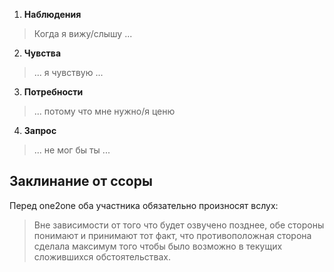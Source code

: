 
1. **Наблюдения** 
>Когда я вижу/слышу ...

2. **Чувства**
>... я чувствую ...

3. **Потребности**
>... потому что мне нужно/я ценю

4. **Запрос**
> ... не мог бы ты ...



## Заклинание от ссоры

Перед one2one оба участника обязательно произносят вслух:

> Вне зависимости от того что будет озвучено позднее, обе стороны понимают и принимают тот факт, что противоположная сторона сделала максимум того чтобы было возможно в текущих сложившихся обстоятельствах.

